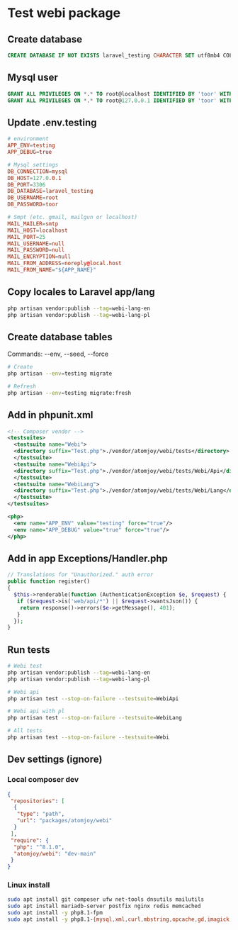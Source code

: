 # Test webi package

## Create database

```sql
CREATE DATABASE IF NOT EXISTS laravel_testing CHARACTER SET utf8mb4 COLLATE utf8mb4_unicode_ci;
```

## Mysql user

```sql
GRANT ALL PRIVILEGES ON *.* TO root@localhost IDENTIFIED BY 'toor' WITH GRANT OPTION;
GRANT ALL PRIVILEGES ON *.* TO root@127.0.0.1 IDENTIFIED BY 'toor' WITH GRANT OPTION;
```

## Update .env.testing

```conf
# environment
APP_ENV=testing
APP_DEBUG=true

# Mysql settings
DB_CONNECTION=mysql
DB_HOST=127.0.0.1
DB_PORT=3306
DB_DATABASE=laravel_testing
DB_USERNAME=root
DB_PASSWORD=toor

# Smpt (etc. gmail, mailgun or localhost)
MAIL_MAILER=smtp
MAIL_HOST=localhost
MAIL_PORT=25
MAIL_USERNAME=null
MAIL_PASSWORD=null
MAIL_ENCRYPTION=null
MAIL_FROM_ADDRESS=noreply@local.host
MAIL_FROM_NAME="${APP_NAME}"
```

## Copy locales to Laravel app/lang

```sh
php artisan vendor:publish --tag=webi-lang-en
php artisan vendor:publish --tag=webi-lang-pl
```

## Create database tables

Commands: --env, --seed, --force

```sh
# Create
php artisan --env=testing migrate

# Refresh
php artisan --env=testing migrate:fresh
```

## Add in phpunit.xml

```xml
<!-- Composer vendor -->
<testsuites>
  <testsuite name="Webi">
  <directory suffix="Test.php">./vendor/atomjoy/webi/tests</directory>
  </testsuite>
  <testsuite name="WebiApi">
  <directory suffix="Test.php">./vendor/atomjoy/webi/tests/Webi/Api</directory>
  </testsuite>
  <testsuite name="WebiLang">
  <directory suffix="Test.php">./vendor/atomjoy/webi/tests/Webi/Lang</directory>
  </testsuite>
</testsuites>

<php>
  <env name="APP_ENV" value="testing" force="true"/>
  <env name="APP_DEBUG" value="true" force="true"/>
</php>
```

## Add in app Exceptions/Handler.php

```php
// Translations for "Unauthorized." auth error
public function register()
{
  $this->renderable(function (AuthenticationException $e, $request) {
   if ($request->is('web/api/*') || $request->wantsJson()) {
    return response()->errors($e->getMessage(), 401);
   }
  });
}
```

## Run tests

```sh
# Webi test
php artisan vendor:publish --tag=webi-lang-en
php artisan vendor:publish --tag=webi-lang-pl

# Webi api
php artisan test --stop-on-failure --testsuite=WebiApi

# Webi api with pl
php artisan test --stop-on-failure --testsuite=WebiLang

# All tests
php artisan test --stop-on-failure --testsuite=Webi
```

## Dev settings (ignore)

### Local composer dev

```json
{
 "repositories": [
  {
   "type": "path",
   "url": "packages/atomjoy/webi"
  }
 ],
 "require": {
  "php": "^8.1.0",
  "atomjoy/webi": "dev-main"
 }
}
```

### Linux install

```sh
sudo apt install git composer ufw net-tools dnsutils mailutils
sudo apt install mariadb-server postfix nginx redis memcached
sudo apt install -y php8.1-fpm
sudo apt install -y php8.1-{mysql,xml,curl,mbstring,opcache,gd,imagick,imap,bcmath,bz2,zip,intl,redis,memcache,memcached}
```
